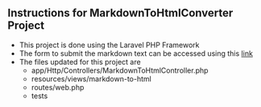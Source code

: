## Instructions for MarkdownToHtmlConverter Project
- This project is done using the Laravel PHP Framework
- The form to submit the markdown text can be accessed using this [link](http://127.0.0.1:8000/mhc) 
- The files updated for this project are
    - app/Http/Controllers/MarkdownToHtmlController.php
    - resources/views/markdown-to-html
    - routes/web.php
    - tests
